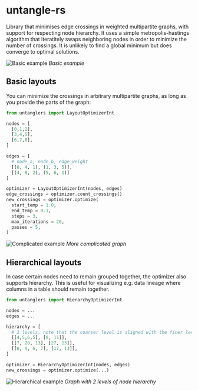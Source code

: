 # untangle-rs
Library that minimises edge crossings in weighted multipartite graphs, with support for respecting node hierarchy. It uses a simple metropolis-hastings algorithm that iteratitely swaps neighboring nodes in order to minimize the number of crossings. It is unlikely to find a global minimum but does converge to optimal solutions.

![Basic example](docs/images/basic.png)
*Basic example*

## Basic layouts

You can minimize the crossings in arbitrary multipartite graphs, as long as you provide the parts of the graph:

```python
from untanglers import LayoutOptimizerInt

nodes = [
  [0,1,2],
  [3,4,5],
  [6,7,8],
]

edges = [
  # node_a, node_b, edge_weight
  [(0, 4, 1), (1, 3, 5)],
  [(4, 8, 2), (5, 6, 1)]
]

optimizer = LayoutOptimizerInt(nodes, edges)
edge_crossings = optimizer.count_crossings()
new_crossings = optimizer.optimize(
  start_temp = 1.0,
  end_temp = 0.1,
  steps = 3,
  max_iterations = 20,
  passes = 5,
)
```

![Complicated example](docs/images/complex.png)
*More complicated graph*

## Hierarchical layouts

In case certain nodes need to remain grouped together, the optimizer also supports hierarchy. This is useful for visualizing e.g. data lineage where columns in a table should remain together.

```python
from untanglers import HierarchyOptimizerInt

nodes = ...
edges = ...

hierarchy = [
  # 2 levels, note that the coarser level is aligned with the finer level
  [[4,5,6,5], [9, 11]],
  [[7, 20, 13], [27, 13]],
  [[8, 9, 6, 7], [17, 13]],
]

optimizer = HierarchyOptimizerInt(nodes, edges)
new_crossings = optimizer.optimize(...)
```

![Hierarchical example](docs/images/hierarchy.png)
*Graph with 2 levels of node hierarchy*
